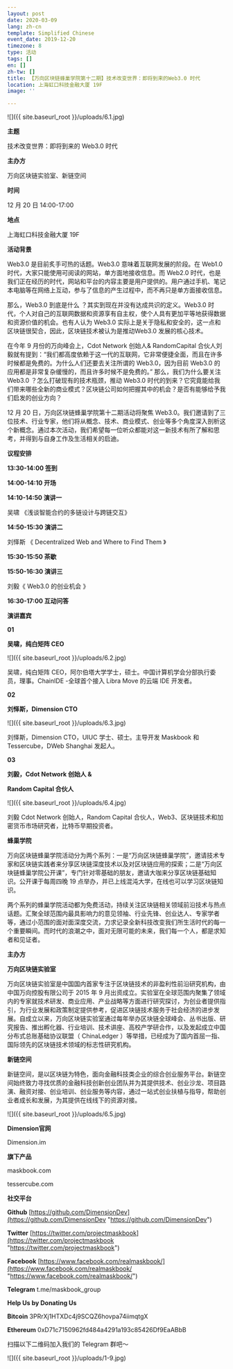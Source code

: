```yaml
---
layout: post
date: 2020-03-09
lang: zh-cn
template: Simplified Chinese
event_date: 2019-12-20
timezone: 8
type: 活动
tags: []
en: []
zh-tw: []
title: 【万向区块链蜂巢学院第十二期】技术改变世界：即将到来的Web3.0 时代
location: 上海虹口科技金融大厦 19F
image: ''

---
```

![]({{ site.baseurl_root }}/uploads/6.1.jpg)

**主题**

技术改变世界：即将到来的 Web3.0 时代

**主办方**

万向区块链实验室、新链空间

**时间**

12 月 20 日 14:00-17:00

**地点**

上海虹口科技金融大厦 19F

**活动背景**

Web3.0 是目前炙手可热的话题。Web3.0 意味着互联网发展的阶段。在 Web1.0 时代，大家只能使用可阅读的网站，单方面地接收信息。而 Web2.0 时代，也是我们正在经历的时代，网站和平台的内容主要是用户提供的。用户通过手机、笔记本电脑等在网络上互动，参与了信息的产生过程中，而不再只是单方面接收信息。

那么，Web3.0 到底是什么 ？其实到现在并没有达成共识的定义。Web3.0 时代，个人对自己的互联网数据和资源享有自主权，使个人具有更加平等地获得数据和资源价值的机会。也有人认为 Web3.0 实际上是关于隐私和安全的，这一点和区块链很契合，因此，区块链技术被认为是推动Web3.0 发展的核心技术。

在今年 9 月份的万向峰会上，Cdot Network 创始人& RandomCapital 合伙人刘毅就有提到：“我们都高度依赖于这一代的互联网，它非常便捷全面，而且在许多时候都是免费的。为什么人们还要去关注所谓的 Web3.0，因为目前 Web3.0 的应用都是非常复杂缓慢的，而且许多时候不是免费的。” 那么，我们为什么要关注 Web3.0 ？怎么打破现有的技术瓶颈，推动 Web3.0 时代的到来？它究竟能给我们带来哪些全新的商业模式？区块链公司如何把握其中的机会？是否有能够给予我们启发的创业方向？

12 月 20 日，万向区块链蜂巢学院第十二期活动将聚焦 Web3.0。我们邀请到了三位技术、行业专家，他们将从概念、技术、商业模式、创业等多个角度深入剖析这个新概念。通过本次活动，我们希望每一位听众都能对这一新技术有所了解和思考，并得到与自身工作及生活相关的启迪。

**议程安排**

**13:30-14:00 签到**

**14:00-14:10 开场**

**14:10-14:50 演讲一**

吴啸 《浅谈智能合约的多链设计与跨链交互》

**14:50-15:30 演讲二**

刘怿斯 《 Decentralized Web and Where to Find Them 》

**15:30-15:50 茶歇**

**15:50-16:30 演讲三**

刘毅《 Web3.0 的创业机会 》

**16:30-17:00 互动问答**

**演讲嘉宾**

**01**

**吴啸，纯白矩阵 CEO**

![]({{ site.baseurl_root }}/uploads/6.2.jpg)

吴啸，纯白矩阵 CEO，阿尔伯塔大学学士，硕士。中国计算机学会分部执行委员，理事。ChainIDE -全球首个接入 Libra Move 的云端 IDE 开发者。

**02**

**刘怿斯，Dimension CTO**

![]({{ site.baseurl_root }}/uploads/6.3.jpg)

刘怿斯，Dimension CTO，UIUC 学士、硕士。主导开发 Maskbook 和 Tessercube，DWeb Shanghai 发起人。

**03**

**刘毅，Cdot Network 创始人 &**

**Random Capital 合伙人**

![]({{ site.baseurl_root }}/uploads/6.4.jpg)

刘毅 Cdot Network 创始人，Random Capital 合伙人，Web3、区块链技术和加密货币市场研究者，比特币早期投资者。

**蜂巢学院**

万向区块链蜂巢学院活动分为两个系列：一是“万向区块链蜂巢学院”，邀请技术专家和区块链实践者来分享区块链深度技术以及对区块链应用的探索；二是“万向区块链蜂巢学院公开课”，专门针对零基础的朋友，邀请大咖来分享区块链基础知识。公开课于每周四晚 19 点举办，并已上线混沌大学，在线也可以学习区块链知识。

两个系列的蜂巢学院活动都为免费活动，持续关注区块链相关领域前沿技术与热点话题。汇聚全球范围内最具影响力的意见领袖、行业先锋、创业达人、专家学者等，通过小范围的面对面深度交流，力求记录全新科技改变我们所生活时代的每一个重要瞬间。而时代的浪潮之中，面对无限可能的未来，我们每一个人，都是求知者和见证者。

**主办方**

**万向区块链实验室**

万向区块链实验室是中国国内首家专注于区块链技术的非盈利性前沿研究机构，由中国万向控股有限公司于 2015 年 9 月出资成立。实验室在全球范围内聚集了领域内的专家就技术研发、商业应用、产业战略等方面进行研究探讨，为创业者提供指引，为行业发展和政策制定提供参考，促进区块链技术服务于社会经济的进步发展。自成立以来，万向区块链实验室通过每年举办区块链全球峰会、丛书出版、研究报告、推出孵化器、行业培训、技术讲座、高校产学研合作，以及发起成立中国分布式总账基础协议联盟（ ChinaLedger ）等举措，已经成为了国内首屈一指、国际领先的区块链技术领域的标志性研究机构。

**新链空间**

新链空间，是以区块链为特色，面向金融科技类企业的综合创业服务平台。新链空间始终致力寻找优质的金融科技创新创业团队并为其提供技术、创业沙龙、项目路演、融资对接、创业培训、创业服务等内容，通过一站式创业扶植与指导，帮助创业者成长和发展，为其提供在线线下的资源对接。

![]({{ site.baseurl_root }}/uploads/6.5.jpg)

**Dimension官网**

Dimension.im

**旗下产品**

maskbook.com

tessercube.com

**社交平台**

**Github** [https://github.com/DimensionDev](https://github.com/DimensionDev "https://github.com/DimensionDev")

**Twitter** [https://twitter.com/projectmaskbook](https://twitter.com/projectmaskbook "https://twitter.com/projectmaskbook")

**Facebook** [https://www.facebook.com/realmaskbook/](https://www.facebook.com/realmaskbook/ "https://www.facebook.com/realmaskbook/")

**Telegram** t.me/maskbook_group

**Help Us by Donating Us**

**Bitcoin** 3PRrXj1HTXDc4j9SCQZ6hovpa74iimqtgX

**Ethereum** 0xD71c7150962fd484a4291a193c85426Df9EaABbB

扫描以下二维码加入我们的 Telegram 群吧～

![]({{ site.baseurl_root }}/uploads/1-9.jpg)